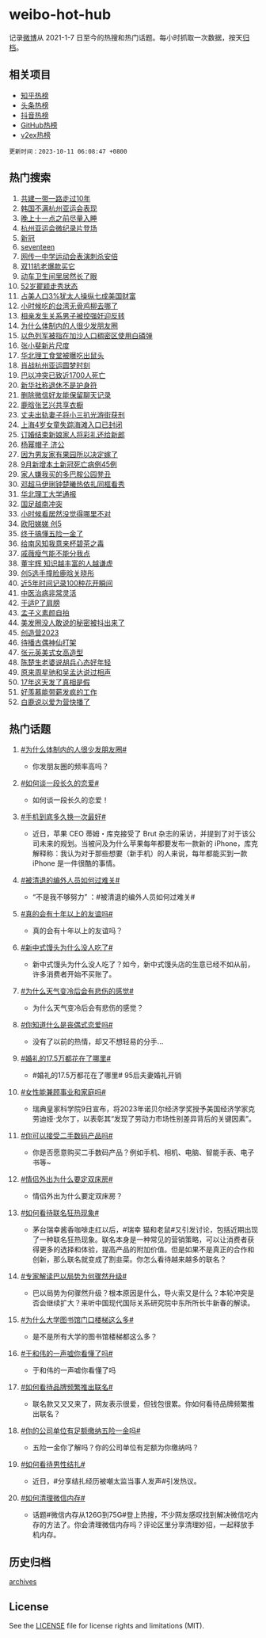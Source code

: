 # weibo-hot-hub

记录[微博](https://www.weibo.com)从 2021-1-7 日至今的热搜和热门话题。每小时抓取一次数据，按天[归档](archives)。

## 相关项目

- [知乎热榜](https://github.com/lonnyzhang423/zhihu-hot-hub)
- [头条热榜](https://github.com/lonnyzhang423/toutiao-hot-hub)
- [抖音热榜](https://github.com/lonnyzhang423/douyin-hot-hub)
- [GitHub热榜](https://github.com/lonnyzhang423/github-hot-hub)
- [v2ex热榜](https://github.com/lonnyzhang423/v2ex-hot-hub)


`更新时间：2023-10-11 06:08:47 +0800`

## 热门搜索

1. [共建一带一路走过10年](https://m.weibo.cn/search?containerid=100103type%3D1%26t%3D10%26q%3D%23%E5%85%B1%E5%BB%BA%E4%B8%80%E5%B8%A6%E4%B8%80%E8%B7%AF%E8%B5%B0%E8%BF%8710%E5%B9%B4%23&stream_entry_id=51&isnewpage=1&extparam=seat%3D1%26c_type%3D51%26pos%3D0%26stream_entry_id%3D51%26filter_type%3Drealtimehot%26q%3D%2523%25E5%2585%25B1%25E5%25BB%25BA%25E4%25B8%2580%25E5%25B8%25A6%25E4%25B8%2580%25E8%25B7%25AF%25E8%25B5%25B0%25E8%25BF%258710%25E5%25B9%25B4%2523%26dgr%3D0%26cate%3D10103%26display_time%3D1696975726%26pre_seqid%3D169697572665502714909)
1. [韩国不满杭州亚运会表现](https://m.weibo.cn/search?containerid=100103type%3D1%26t%3D10%26q%3D%23%E9%9F%A9%E5%9B%BD%E4%B8%8D%E6%BB%A1%E6%9D%AD%E5%B7%9E%E4%BA%9A%E8%BF%90%E4%BC%9A%E8%A1%A8%E7%8E%B0%23&stream_entry_id=31&isnewpage=1&extparam=seat%3D1%26flag%3D2%26pos%3D0%26cate%3D5001%26q%3D%2523%25E9%259F%25A9%25E5%259B%25BD%25E4%25B8%258D%25E6%25BB%25A1%25E6%259D%25AD%25E5%25B7%259E%25E4%25BA%259A%25E8%25BF%2590%25E4%25BC%259A%25E8%25A1%25A8%25E7%258E%25B0%2523%26band_rank%3D1%26c_type%3D31%26stream_entry_id%3D31%26filter_type%3Drealtimehot%26realpos%3D1%26dgr%3D0%26lcate%3D5001%26display_time%3D1696975726%26pre_seqid%3D169697572665502714909)
1. [晚上十一点之前尽量入睡](https://m.weibo.cn/search?containerid=100103type%3D1%26t%3D10%26q%3D%23%E6%99%9A%E4%B8%8A%E5%8D%81%E4%B8%80%E7%82%B9%E4%B9%8B%E5%89%8D%E5%B0%BD%E9%87%8F%E5%85%A5%E7%9D%A1%23&stream_entry_id=31&isnewpage=1&extparam=seat%3D1%26flag%3D16%26pos%3D1%26cate%3D5001%26q%3D%2523%25E6%2599%259A%25E4%25B8%258A%25E5%258D%2581%25E4%25B8%2580%25E7%2582%25B9%25E4%25B9%258B%25E5%2589%258D%25E5%25B0%25BD%25E9%2587%258F%25E5%2585%25A5%25E7%259D%25A1%2523%26band_rank%3D2%26c_type%3D31%26stream_entry_id%3D31%26filter_type%3Drealtimehot%26realpos%3D2%26dgr%3D0%26lcate%3D5001%26display_time%3D1696975726%26pre_seqid%3D169697572665502714909)
1. [杭州亚运会微纪录片登场](https://m.weibo.cn/search?containerid=100103type%3D1%26t%3D10%26q%3D%23%E6%9D%AD%E5%B7%9E%E4%BA%9A%E8%BF%90%E4%BC%9A%E5%BE%AE%E7%BA%AA%E5%BD%95%E7%89%87%E7%99%BB%E5%9C%BA%23&stream_entry_id=31&isnewpage=1&extparam=seat%3D1%26flag%3D0%26pos%3D2%26cate%3D5001%26q%3D%2523%25E6%259D%25AD%25E5%25B7%259E%25E4%25BA%259A%25E8%25BF%2590%25E4%25BC%259A%25E5%25BE%25AE%25E7%25BA%25AA%25E5%25BD%2595%25E7%2589%2587%25E7%2599%25BB%25E5%259C%25BA%2523%26band_rank%3D3%26c_type%3D31%26stream_entry_id%3D31%26filter_type%3Drealtimehot%26realpos%3D3%26dgr%3D0%26lcate%3D5001%26display_time%3D1696975726%26pre_seqid%3D169697572665502714909)
1. [新冠](https://m.weibo.cn/search?containerid=100103type%3D1%26t%3D10%26q%3D%E6%96%B0%E5%86%A0&stream_entry_id=31&isnewpage=1&extparam=seat%3D1%26flag%3D16%26pos%3D3%26cate%3D5001%26q%3D%25E6%2596%25B0%25E5%2586%25A0%26band_rank%3D4%26c_type%3D31%26stream_entry_id%3D31%26filter_type%3Drealtimehot%26realpos%3D4%26dgr%3D0%26lcate%3D5001%26display_time%3D1696975726%26pre_seqid%3D169697572665502714909)
1. [seventeen](https://m.weibo.cn/search?containerid=100103type%3D1%26t%3D10%26q%3Dseventeen&stream_entry_id=31&isnewpage=1&extparam=seat%3D1%26flag%3D16%26pos%3D4%26cate%3D5001%26q%3Dseventeen%26band_rank%3D5%26c_type%3D31%26stream_entry_id%3D31%26filter_type%3Drealtimehot%26realpos%3D5%26dgr%3D0%26lcate%3D5001%26display_time%3D1696975726%26pre_seqid%3D169697572665502714909)
1. [网传一中学运动会表演刺杀安倍](https://m.weibo.cn/search?containerid=100103type%3D1%26t%3D10%26q%3D%23%E7%BD%91%E4%BC%A0%E4%B8%80%E4%B8%AD%E5%AD%A6%E8%BF%90%E5%8A%A8%E4%BC%9A%E8%A1%A8%E6%BC%94%E5%88%BA%E6%9D%80%E5%AE%89%E5%80%8D%23&stream_entry_id=31&isnewpage=1&extparam=seat%3D1%26flag%3D0%26pos%3D5%26cate%3D5001%26q%3D%2523%25E7%25BD%2591%25E4%25BC%25A0%25E4%25B8%2580%25E4%25B8%25AD%25E5%25AD%25A6%25E8%25BF%2590%25E5%258A%25A8%25E4%25BC%259A%25E8%25A1%25A8%25E6%25BC%2594%25E5%2588%25BA%25E6%259D%2580%25E5%25AE%2589%25E5%2580%258D%2523%26band_rank%3D6%26c_type%3D31%26stream_entry_id%3D31%26filter_type%3Drealtimehot%26realpos%3D6%26dgr%3D0%26lcate%3D5001%26display_time%3D1696975726%26pre_seqid%3D169697572665502714909)
1. [双11抗老爆款买它](https://m.weibo.cn/search?containerid=100103type%3D1%26t%3D10%26q%3D%23%E5%8F%8C11%E6%8A%97%E8%80%81%E7%88%86%E6%AC%BE%E4%B9%B0%E5%AE%83%23&stream_entry_id=31&isnewpage=1&extparam=seat%3D1%26pos%3D6%26is_ad_pos%3D1%26cate%3D5001%26q%3D%2523%25E5%258F%258C11%25E6%258A%2597%25E8%2580%2581%25E7%2588%2586%25E6%25AC%25BE%25E4%25B9%25B0%25E5%25AE%2583%2523%26band_rank%3D7%26adid%3D207516%26c_type%3D31%26stream_entry_id%3D31%26lcate%3D5001%26topic_ad%3D1%26dgr%3D0%26filter_type%3Drealtimehot%26display_time%3D1696975726%26pre_seqid%3D169697572665502714909)
1. [动车卫生间里居然长了眼](https://m.weibo.cn/search?containerid=100103type%3D1%26t%3D10%26q%3D%23%E5%8A%A8%E8%BD%A6%E5%8D%AB%E7%94%9F%E9%97%B4%E9%87%8C%E5%B1%85%E7%84%B6%E9%95%BF%E4%BA%86%E7%9C%BC%23&stream_entry_id=31&isnewpage=1&extparam=seat%3D1%26flag%3D0%26pos%3D7%26cate%3D5001%26q%3D%2523%25E5%258A%25A8%25E8%25BD%25A6%25E5%258D%25AB%25E7%2594%259F%25E9%2597%25B4%25E9%2587%258C%25E5%25B1%2585%25E7%2584%25B6%25E9%2595%25BF%25E4%25BA%2586%25E7%259C%25BC%2523%26band_rank%3D7%26c_type%3D31%26stream_entry_id%3D31%26filter_type%3Drealtimehot%26realpos%3D7%26dgr%3D0%26lcate%3D5001%26display_time%3D1696975726%26pre_seqid%3D169697572665502714909)
1. [52岁瞿颖走秀状态](https://m.weibo.cn/search?containerid=100103type%3D1%26t%3D10%26q%3D%2352%E5%B2%81%E7%9E%BF%E9%A2%96%E8%B5%B0%E7%A7%80%E7%8A%B6%E6%80%81%23&stream_entry_id=31&isnewpage=1&extparam=seat%3D1%26flag%3D0%26pos%3D8%26cate%3D5001%26q%3D%252352%25E5%25B2%2581%25E7%259E%25BF%25E9%25A2%2596%25E8%25B5%25B0%25E7%25A7%2580%25E7%258A%25B6%25E6%2580%2581%2523%26band_rank%3D8%26c_type%3D31%26stream_entry_id%3D31%26filter_type%3Drealtimehot%26realpos%3D8%26dgr%3D0%26lcate%3D5001%26display_time%3D1696975726%26pre_seqid%3D169697572665502714909)
1. [占美人口3%犹太人操纵七成美国财富](https://m.weibo.cn/search?containerid=100103type%3D1%26t%3D10%26q%3D%23%E5%8D%A0%E7%BE%8E%E4%BA%BA%E5%8F%A33%25%E7%8A%B9%E5%A4%AA%E4%BA%BA%E6%93%8D%E7%BA%B5%E4%B8%83%E6%88%90%E7%BE%8E%E5%9B%BD%E8%B4%A2%E5%AF%8C%23&stream_entry_id=31&isnewpage=1&extparam=seat%3D1%26flag%3D0%26pos%3D9%26cate%3D5001%26q%3D%2523%25E5%258D%25A0%25E7%25BE%258E%25E4%25BA%25BA%25E5%258F%25A33%2525%25E7%258A%25B9%25E5%25A4%25AA%25E4%25BA%25BA%25E6%2593%258D%25E7%25BA%25B5%25E4%25B8%2583%25E6%2588%2590%25E7%25BE%258E%25E5%259B%25BD%25E8%25B4%25A2%25E5%25AF%258C%2523%26band_rank%3D9%26c_type%3D31%26stream_entry_id%3D31%26filter_type%3Drealtimehot%26realpos%3D9%26dgr%3D0%26lcate%3D5001%26display_time%3D1696975726%26pre_seqid%3D169697572665502714909)
1. [小时候吃的台湾无骨鸡柳去哪了](https://m.weibo.cn/search?containerid=100103type%3D1%26t%3D10%26q%3D%23%E5%B0%8F%E6%97%B6%E5%80%99%E5%90%83%E7%9A%84%E5%8F%B0%E6%B9%BE%E6%97%A0%E9%AA%A8%E9%B8%A1%E6%9F%B3%E5%8E%BB%E5%93%AA%E4%BA%86%23&stream_entry_id=31&isnewpage=1&extparam=seat%3D1%26flag%3D0%26pos%3D10%26cate%3D5001%26q%3D%2523%25E5%25B0%258F%25E6%2597%25B6%25E5%2580%2599%25E5%2590%2583%25E7%259A%2584%25E5%258F%25B0%25E6%25B9%25BE%25E6%2597%25A0%25E9%25AA%25A8%25E9%25B8%25A1%25E6%259F%25B3%25E5%258E%25BB%25E5%2593%25AA%25E4%25BA%2586%2523%26band_rank%3D10%26c_type%3D31%26stream_entry_id%3D31%26filter_type%3Drealtimehot%26realpos%3D10%26dgr%3D0%26lcate%3D5001%26display_time%3D1696975726%26pre_seqid%3D169697572665502714909)
1. [相亲发生关系男子被控强奸迎反转](https://m.weibo.cn/search?containerid=100103type%3D1%26t%3D10%26q%3D%23%E7%9B%B8%E4%BA%B2%E5%8F%91%E7%94%9F%E5%85%B3%E7%B3%BB%E7%94%B7%E5%AD%90%E8%A2%AB%E6%8E%A7%E5%BC%BA%E5%A5%B8%E8%BF%8E%E5%8F%8D%E8%BD%AC%23&stream_entry_id=31&isnewpage=1&extparam=seat%3D1%26flag%3D2%26pos%3D11%26cate%3D5001%26q%3D%2523%25E7%259B%25B8%25E4%25BA%25B2%25E5%258F%2591%25E7%2594%259F%25E5%2585%25B3%25E7%25B3%25BB%25E7%2594%25B7%25E5%25AD%2590%25E8%25A2%25AB%25E6%258E%25A7%25E5%25BC%25BA%25E5%25A5%25B8%25E8%25BF%258E%25E5%258F%258D%25E8%25BD%25AC%2523%26band_rank%3D11%26c_type%3D31%26stream_entry_id%3D31%26filter_type%3Drealtimehot%26realpos%3D11%26dgr%3D0%26lcate%3D5001%26display_time%3D1696975726%26pre_seqid%3D169697572665502714909)
1. [为什么体制内的人很少发朋友圈](https://m.weibo.cn/search?containerid=100103type%3D1%26t%3D10%26q%3D%23%E4%B8%BA%E4%BB%80%E4%B9%88%E4%BD%93%E5%88%B6%E5%86%85%E7%9A%84%E4%BA%BA%E5%BE%88%E5%B0%91%E5%8F%91%E6%9C%8B%E5%8F%8B%E5%9C%88%23&stream_entry_id=31&isnewpage=1&extparam=seat%3D1%26flag%3D0%26pos%3D12%26cate%3D5001%26q%3D%2523%25E4%25B8%25BA%25E4%25BB%2580%25E4%25B9%2588%25E4%25BD%2593%25E5%2588%25B6%25E5%2586%2585%25E7%259A%2584%25E4%25BA%25BA%25E5%25BE%2588%25E5%25B0%2591%25E5%258F%2591%25E6%259C%258B%25E5%258F%258B%25E5%259C%2588%2523%26band_rank%3D12%26c_type%3D31%26stream_entry_id%3D31%26filter_type%3Drealtimehot%26realpos%3D12%26dgr%3D0%26lcate%3D5001%26display_time%3D1696975726%26pre_seqid%3D169697572665502714909)
1. [以色列军被指在加沙人口稠密区使用白磷弹](https://m.weibo.cn/search?containerid=100103type%3D1%26t%3D10%26q%3D%23%E4%BB%A5%E8%89%B2%E5%88%97%E5%86%9B%E8%A2%AB%E6%8C%87%E5%9C%A8%E5%8A%A0%E6%B2%99%E4%BA%BA%E5%8F%A3%E7%A8%A0%E5%AF%86%E5%8C%BA%E4%BD%BF%E7%94%A8%E7%99%BD%E7%A3%B7%E5%BC%B9%23&stream_entry_id=31&isnewpage=1&extparam=seat%3D1%26flag%3D0%26pos%3D13%26cate%3D5001%26q%3D%2523%25E4%25BB%25A5%25E8%2589%25B2%25E5%2588%2597%25E5%2586%259B%25E8%25A2%25AB%25E6%258C%2587%25E5%259C%25A8%25E5%258A%25A0%25E6%25B2%2599%25E4%25BA%25BA%25E5%258F%25A3%25E7%25A8%25A0%25E5%25AF%2586%25E5%258C%25BA%25E4%25BD%25BF%25E7%2594%25A8%25E7%2599%25BD%25E7%25A3%25B7%25E5%25BC%25B9%2523%26band_rank%3D13%26c_type%3D31%26stream_entry_id%3D31%26filter_type%3Drealtimehot%26realpos%3D13%26dgr%3D0%26lcate%3D5001%26display_time%3D1696975726%26pre_seqid%3D169697572665502714909)
1. [张小斐新片尺度](https://m.weibo.cn/search?containerid=100103type%3D1%26t%3D10%26q%3D%23%E5%BC%A0%E5%B0%8F%E6%96%90%E6%96%B0%E7%89%87%E5%B0%BA%E5%BA%A6%23&stream_entry_id=31&isnewpage=1&extparam=seat%3D1%26flag%3D0%26pos%3D14%26cate%3D5001%26q%3D%2523%25E5%25BC%25A0%25E5%25B0%258F%25E6%2596%2590%25E6%2596%25B0%25E7%2589%2587%25E5%25B0%25BA%25E5%25BA%25A6%2523%26band_rank%3D14%26c_type%3D31%26stream_entry_id%3D31%26filter_type%3Drealtimehot%26realpos%3D14%26dgr%3D0%26lcate%3D5001%26display_time%3D1696975726%26pre_seqid%3D169697572665502714909)
1. [华北理工食堂被曝吃出鼠头](https://m.weibo.cn/search?containerid=100103type%3D1%26t%3D10%26q%3D%23%E5%8D%8E%E5%8C%97%E7%90%86%E5%B7%A5%E9%A3%9F%E5%A0%82%E8%A2%AB%E6%9B%9D%E5%90%83%E5%87%BA%E9%BC%A0%E5%A4%B4%23&stream_entry_id=31&isnewpage=1&extparam=seat%3D1%26flag%3D0%26pos%3D15%26cate%3D5001%26q%3D%2523%25E5%258D%258E%25E5%258C%2597%25E7%2590%2586%25E5%25B7%25A5%25E9%25A3%259F%25E5%25A0%2582%25E8%25A2%25AB%25E6%259B%259D%25E5%2590%2583%25E5%2587%25BA%25E9%25BC%25A0%25E5%25A4%25B4%2523%26band_rank%3D15%26c_type%3D31%26stream_entry_id%3D31%26filter_type%3Drealtimehot%26realpos%3D15%26dgr%3D0%26lcate%3D5001%26display_time%3D1696975726%26pre_seqid%3D169697572665502714909)
1. [肖战杭州亚运圆梦时刻](https://m.weibo.cn/search?containerid=100103type%3D1%26t%3D10%26q%3D%23%E8%82%96%E6%88%98%E6%9D%AD%E5%B7%9E%E4%BA%9A%E8%BF%90%E5%9C%86%E6%A2%A6%E6%97%B6%E5%88%BB%23&stream_entry_id=31&isnewpage=1&extparam=seat%3D1%26flag%3D0%26pos%3D16%26cate%3D5001%26q%3D%2523%25E8%2582%2596%25E6%2588%2598%25E6%259D%25AD%25E5%25B7%259E%25E4%25BA%259A%25E8%25BF%2590%25E5%259C%2586%25E6%25A2%25A6%25E6%2597%25B6%25E5%2588%25BB%2523%26band_rank%3D16%26c_type%3D31%26stream_entry_id%3D31%26filter_type%3Drealtimehot%26realpos%3D16%26dgr%3D0%26lcate%3D5001%26display_time%3D1696975726%26pre_seqid%3D169697572665502714909)
1. [巴以冲突已致近1700人死亡](https://m.weibo.cn/search?containerid=100103type%3D1%26t%3D10%26q%3D%23%E5%B7%B4%E4%BB%A5%E5%86%B2%E7%AA%81%E5%B7%B2%E8%87%B4%E8%BF%911700%E4%BA%BA%E6%AD%BB%E4%BA%A1%23&stream_entry_id=31&isnewpage=1&extparam=seat%3D1%26flag%3D0%26pos%3D17%26cate%3D5001%26q%3D%2523%25E5%25B7%25B4%25E4%25BB%25A5%25E5%2586%25B2%25E7%25AA%2581%25E5%25B7%25B2%25E8%2587%25B4%25E8%25BF%25911700%25E4%25BA%25BA%25E6%25AD%25BB%25E4%25BA%25A1%2523%26band_rank%3D17%26c_type%3D31%26stream_entry_id%3D31%26filter_type%3Drealtimehot%26realpos%3D17%26dgr%3D0%26lcate%3D5001%26display_time%3D1696975726%26pre_seqid%3D169697572665502714909)
1. [新华社称退休不是护身符](https://m.weibo.cn/search?containerid=100103type%3D1%26t%3D10%26q%3D%23%E6%96%B0%E5%8D%8E%E7%A4%BE%E7%A7%B0%E9%80%80%E4%BC%91%E4%B8%8D%E6%98%AF%E6%8A%A4%E8%BA%AB%E7%AC%A6%23&stream_entry_id=31&isnewpage=1&extparam=seat%3D1%26flag%3D0%26pos%3D18%26cate%3D5001%26q%3D%2523%25E6%2596%25B0%25E5%258D%258E%25E7%25A4%25BE%25E7%25A7%25B0%25E9%2580%2580%25E4%25BC%2591%25E4%25B8%258D%25E6%2598%25AF%25E6%258A%25A4%25E8%25BA%25AB%25E7%25AC%25A6%2523%26band_rank%3D18%26c_type%3D31%26stream_entry_id%3D31%26filter_type%3Drealtimehot%26realpos%3D18%26dgr%3D0%26lcate%3D5001%26display_time%3D1696975726%26pre_seqid%3D169697572665502714909)
1. [删除微信好友能保留聊天记录](https://m.weibo.cn/search?containerid=100103type%3D1%26t%3D10%26q%3D%23%E5%88%A0%E9%99%A4%E5%BE%AE%E4%BF%A1%E5%A5%BD%E5%8F%8B%E8%83%BD%E4%BF%9D%E7%95%99%E8%81%8A%E5%A4%A9%E8%AE%B0%E5%BD%95%23&stream_entry_id=31&isnewpage=1&extparam=seat%3D1%26flag%3D0%26pos%3D19%26cate%3D5001%26q%3D%2523%25E5%2588%25A0%25E9%2599%25A4%25E5%25BE%25AE%25E4%25BF%25A1%25E5%25A5%25BD%25E5%258F%258B%25E8%2583%25BD%25E4%25BF%259D%25E7%2595%2599%25E8%2581%258A%25E5%25A4%25A9%25E8%25AE%25B0%25E5%25BD%2595%2523%26band_rank%3D19%26c_type%3D31%26stream_entry_id%3D31%26filter_type%3Drealtimehot%26realpos%3D19%26dgr%3D0%26lcate%3D5001%26display_time%3D1696975726%26pre_seqid%3D169697572665502714909)
1. [鹿晗张艺兴共享衣橱](https://m.weibo.cn/search?containerid=100103type%3D1%26t%3D10%26q%3D%23%E9%B9%BF%E6%99%97%E5%BC%A0%E8%89%BA%E5%85%B4%E5%85%B1%E4%BA%AB%E8%A1%A3%E6%A9%B1%23&stream_entry_id=31&isnewpage=1&extparam=seat%3D1%26flag%3D0%26pos%3D20%26cate%3D5001%26q%3D%2523%25E9%25B9%25BF%25E6%2599%2597%25E5%25BC%25A0%25E8%2589%25BA%25E5%2585%25B4%25E5%2585%25B1%25E4%25BA%25AB%25E8%25A1%25A3%25E6%25A9%25B1%2523%26band_rank%3D20%26c_type%3D31%26stream_entry_id%3D31%26filter_type%3Drealtimehot%26realpos%3D20%26dgr%3D0%26lcate%3D5001%26display_time%3D1696975726%26pre_seqid%3D169697572665502714909)
1. [丈夫出轨妻子将小三扒光游街获刑](https://m.weibo.cn/search?containerid=100103type%3D1%26t%3D10%26q%3D%23%E4%B8%88%E5%A4%AB%E5%87%BA%E8%BD%A8%E5%A6%BB%E5%AD%90%E5%B0%86%E5%B0%8F%E4%B8%89%E6%89%92%E5%85%89%E6%B8%B8%E8%A1%97%E8%8E%B7%E5%88%91%23&stream_entry_id=31&isnewpage=1&extparam=seat%3D1%26flag%3D2%26pos%3D21%26cate%3D5001%26q%3D%2523%25E4%25B8%2588%25E5%25A4%25AB%25E5%2587%25BA%25E8%25BD%25A8%25E5%25A6%25BB%25E5%25AD%2590%25E5%25B0%2586%25E5%25B0%258F%25E4%25B8%2589%25E6%2589%2592%25E5%2585%2589%25E6%25B8%25B8%25E8%25A1%2597%25E8%258E%25B7%25E5%2588%2591%2523%26band_rank%3D21%26c_type%3D31%26stream_entry_id%3D31%26filter_type%3Drealtimehot%26realpos%3D21%26dgr%3D0%26lcate%3D5001%26display_time%3D1696975726%26pre_seqid%3D169697572665502714909)
1. [上海4岁女童失踪海滩入口已封闭](https://m.weibo.cn/search?containerid=100103type%3D1%26t%3D10%26q%3D%23%E4%B8%8A%E6%B5%B74%E5%B2%81%E5%A5%B3%E7%AB%A5%E5%A4%B1%E8%B8%AA%E6%B5%B7%E6%BB%A9%E5%85%A5%E5%8F%A3%E5%B7%B2%E5%B0%81%E9%97%AD%23&stream_entry_id=31&isnewpage=1&extparam=seat%3D1%26flag%3D2%26pos%3D22%26cate%3D5001%26q%3D%2523%25E4%25B8%258A%25E6%25B5%25B74%25E5%25B2%2581%25E5%25A5%25B3%25E7%25AB%25A5%25E5%25A4%25B1%25E8%25B8%25AA%25E6%25B5%25B7%25E6%25BB%25A9%25E5%2585%25A5%25E5%258F%25A3%25E5%25B7%25B2%25E5%25B0%2581%25E9%2597%25AD%2523%26band_rank%3D22%26c_type%3D31%26stream_entry_id%3D31%26filter_type%3Drealtimehot%26realpos%3D22%26dgr%3D0%26lcate%3D5001%26display_time%3D1696975726%26pre_seqid%3D169697572665502714909)
1. [订婚结束新娘家人将彩礼还给新郎](https://m.weibo.cn/search?containerid=100103type%3D1%26t%3D10%26q%3D%23%E8%AE%A2%E5%A9%9A%E7%BB%93%E6%9D%9F%E6%96%B0%E5%A8%98%E5%AE%B6%E4%BA%BA%E5%B0%86%E5%BD%A9%E7%A4%BC%E8%BF%98%E7%BB%99%E6%96%B0%E9%83%8E%23&stream_entry_id=31&isnewpage=1&extparam=seat%3D1%26flag%3D0%26pos%3D23%26cate%3D5001%26q%3D%2523%25E8%25AE%25A2%25E5%25A9%259A%25E7%25BB%2593%25E6%259D%259F%25E6%2596%25B0%25E5%25A8%2598%25E5%25AE%25B6%25E4%25BA%25BA%25E5%25B0%2586%25E5%25BD%25A9%25E7%25A4%25BC%25E8%25BF%2598%25E7%25BB%2599%25E6%2596%25B0%25E9%2583%258E%2523%26band_rank%3D23%26c_type%3D31%26stream_entry_id%3D31%26filter_type%3Drealtimehot%26realpos%3D23%26dgr%3D0%26lcate%3D5001%26display_time%3D1696975726%26pre_seqid%3D169697572665502714909)
1. [杨幂帽子 济公](https://m.weibo.cn/search?containerid=100103type%3D1%26t%3D10%26q%3D%E6%9D%A8%E5%B9%82%E5%B8%BD%E5%AD%90+%E6%B5%8E%E5%85%AC&stream_entry_id=31&isnewpage=1&extparam=seat%3D1%26flag%3D0%26pos%3D24%26cate%3D5001%26q%3D%25E6%259D%25A8%25E5%25B9%2582%25E5%25B8%25BD%25E5%25AD%2590%2520%25E6%25B5%258E%25E5%2585%25AC%26band_rank%3D24%26c_type%3D31%26stream_entry_id%3D31%26filter_type%3Drealtimehot%26realpos%3D24%26dgr%3D0%26lcate%3D5001%26display_time%3D1696975726%26pre_seqid%3D169697572665502714909)
1. [因为男友家有果园所以决定嫁了](https://m.weibo.cn/search?containerid=100103type%3D1%26t%3D10%26q%3D%23%E5%9B%A0%E4%B8%BA%E7%94%B7%E5%8F%8B%E5%AE%B6%E6%9C%89%E6%9E%9C%E5%9B%AD%E6%89%80%E4%BB%A5%E5%86%B3%E5%AE%9A%E5%AB%81%E4%BA%86%23&stream_entry_id=31&isnewpage=1&extparam=seat%3D1%26flag%3D1%26pos%3D25%26cate%3D5001%26q%3D%2523%25E5%259B%25A0%25E4%25B8%25BA%25E7%2594%25B7%25E5%258F%258B%25E5%25AE%25B6%25E6%259C%2589%25E6%259E%259C%25E5%259B%25AD%25E6%2589%2580%25E4%25BB%25A5%25E5%2586%25B3%25E5%25AE%259A%25E5%25AB%2581%25E4%25BA%2586%2523%26band_rank%3D25%26c_type%3D31%26stream_entry_id%3D31%26filter_type%3Drealtimehot%26realpos%3D25%26dgr%3D0%26lcate%3D5001%26display_time%3D1696975726%26pre_seqid%3D169697572665502714909)
1. [9月新增本土新冠死亡病例45例](https://m.weibo.cn/search?containerid=100103type%3D1%26t%3D10%26q%3D%239%E6%9C%88%E6%96%B0%E5%A2%9E%E6%9C%AC%E5%9C%9F%E6%96%B0%E5%86%A0%E6%AD%BB%E4%BA%A1%E7%97%85%E4%BE%8B45%E4%BE%8B%23&stream_entry_id=31&isnewpage=1&extparam=seat%3D1%26flag%3D0%26pos%3D26%26cate%3D5001%26q%3D%25239%25E6%259C%2588%25E6%2596%25B0%25E5%25A2%259E%25E6%259C%25AC%25E5%259C%259F%25E6%2596%25B0%25E5%2586%25A0%25E6%25AD%25BB%25E4%25BA%25A1%25E7%2597%2585%25E4%25BE%258B45%25E4%25BE%258B%2523%26band_rank%3D26%26c_type%3D31%26stream_entry_id%3D31%26filter_type%3Drealtimehot%26realpos%3D26%26dgr%3D0%26lcate%3D5001%26display_time%3D1696975726%26pre_seqid%3D169697572665502714909)
1. [家人嫌我买的多巴胺公园凳丑](https://m.weibo.cn/search?containerid=100103type%3D1%26t%3D10%26q%3D%23%E5%AE%B6%E4%BA%BA%E5%AB%8C%E6%88%91%E4%B9%B0%E7%9A%84%E5%A4%9A%E5%B7%B4%E8%83%BA%E5%85%AC%E5%9B%AD%E5%87%B3%E4%B8%91%23&stream_entry_id=31&isnewpage=1&extparam=seat%3D1%26flag%3D0%26pos%3D27%26cate%3D5001%26q%3D%2523%25E5%25AE%25B6%25E4%25BA%25BA%25E5%25AB%258C%25E6%2588%2591%25E4%25B9%25B0%25E7%259A%2584%25E5%25A4%259A%25E5%25B7%25B4%25E8%2583%25BA%25E5%2585%25AC%25E5%259B%25AD%25E5%2587%25B3%25E4%25B8%2591%2523%26band_rank%3D27%26c_type%3D31%26stream_entry_id%3D31%26filter_type%3Drealtimehot%26realpos%3D27%26dgr%3D0%26lcate%3D5001%26display_time%3D1696975726%26pre_seqid%3D169697572665502714909)
1. [邓超马伊琍钟楚曦热依扎同框看秀](https://m.weibo.cn/search?containerid=100103type%3D1%26t%3D10%26q%3D%23%E9%82%93%E8%B6%85%E9%A9%AC%E4%BC%8A%E7%90%8D%E9%92%9F%E6%A5%9A%E6%9B%A6%E7%83%AD%E4%BE%9D%E6%89%8E%E5%90%8C%E6%A1%86%E7%9C%8B%E7%A7%80%23&stream_entry_id=31&isnewpage=1&extparam=seat%3D1%26flag%3D0%26pos%3D28%26cate%3D5001%26q%3D%2523%25E9%2582%2593%25E8%25B6%2585%25E9%25A9%25AC%25E4%25BC%258A%25E7%2590%258D%25E9%2592%259F%25E6%25A5%259A%25E6%259B%25A6%25E7%2583%25AD%25E4%25BE%259D%25E6%2589%258E%25E5%2590%258C%25E6%25A1%2586%25E7%259C%258B%25E7%25A7%2580%2523%26band_rank%3D28%26c_type%3D31%26stream_entry_id%3D31%26filter_type%3Drealtimehot%26realpos%3D28%26dgr%3D0%26lcate%3D5001%26display_time%3D1696975726%26pre_seqid%3D169697572665502714909)
1. [华北理工大学通报](https://m.weibo.cn/search?containerid=100103type%3D1%26t%3D10%26q%3D%23%E5%8D%8E%E5%8C%97%E7%90%86%E5%B7%A5%E5%A4%A7%E5%AD%A6%E9%80%9A%E6%8A%A5%23&stream_entry_id=31&isnewpage=1&extparam=seat%3D1%26flag%3D0%26pos%3D29%26cate%3D5001%26q%3D%2523%25E5%258D%258E%25E5%258C%2597%25E7%2590%2586%25E5%25B7%25A5%25E5%25A4%25A7%25E5%25AD%25A6%25E9%2580%259A%25E6%258A%25A5%2523%26band_rank%3D29%26c_type%3D31%26stream_entry_id%3D31%26filter_type%3Drealtimehot%26realpos%3D29%26dgr%3D0%26lcate%3D5001%26display_time%3D1696975726%26pre_seqid%3D169697572665502714909)
1. [国足越南冲突](https://m.weibo.cn/search?containerid=100103type%3D1%26t%3D10%26q%3D%23%E5%9B%BD%E8%B6%B3%E8%B6%8A%E5%8D%97%E5%86%B2%E7%AA%81%23&stream_entry_id=31&isnewpage=1&extparam=seat%3D1%26flag%3D0%26pos%3D30%26cate%3D5001%26q%3D%2523%25E5%259B%25BD%25E8%25B6%25B3%25E8%25B6%258A%25E5%258D%2597%25E5%2586%25B2%25E7%25AA%2581%2523%26band_rank%3D30%26c_type%3D31%26stream_entry_id%3D31%26filter_type%3Drealtimehot%26realpos%3D30%26dgr%3D0%26lcate%3D5001%26display_time%3D1696975726%26pre_seqid%3D169697572665502714909)
1. [小时候看居然没觉得哪里不对](https://m.weibo.cn/search?containerid=100103type%3D1%26t%3D10%26q%3D%E5%B0%8F%E6%97%B6%E5%80%99%E7%9C%8B%E5%B1%85%E7%84%B6%E6%B2%A1%E8%A7%89%E5%BE%97%E5%93%AA%E9%87%8C%E4%B8%8D%E5%AF%B9&stream_entry_id=31&isnewpage=1&extparam=seat%3D1%26flag%3D0%26pos%3D31%26cate%3D5001%26q%3D%25E5%25B0%258F%25E6%2597%25B6%25E5%2580%2599%25E7%259C%258B%25E5%25B1%2585%25E7%2584%25B6%25E6%25B2%25A1%25E8%25A7%2589%25E5%25BE%2597%25E5%2593%25AA%25E9%2587%258C%25E4%25B8%258D%25E5%25AF%25B9%26band_rank%3D31%26c_type%3D31%26stream_entry_id%3D31%26filter_type%3Drealtimehot%26realpos%3D31%26dgr%3D0%26lcate%3D5001%26display_time%3D1696975726%26pre_seqid%3D169697572665502714909)
1. [欧阳娣娣 创5](https://m.weibo.cn/search?containerid=100103type%3D1%26t%3D10%26q%3D%E6%AC%A7%E9%98%B3%E5%A8%A3%E5%A8%A3+%E5%88%9B5&stream_entry_id=31&isnewpage=1&extparam=seat%3D1%26flag%3D0%26pos%3D32%26cate%3D5001%26q%3D%25E6%25AC%25A7%25E9%2598%25B3%25E5%25A8%25A3%25E5%25A8%25A3%2520%25E5%2588%259B5%26band_rank%3D32%26c_type%3D31%26stream_entry_id%3D31%26filter_type%3Drealtimehot%26realpos%3D32%26dgr%3D0%26lcate%3D5001%26display_time%3D1696975726%26pre_seqid%3D169697572665502714909)
1. [终于搞懂五险一金了](https://m.weibo.cn/search?containerid=100103type%3D1%26t%3D10%26q%3D%23%E7%BB%88%E4%BA%8E%E6%90%9E%E6%87%82%E4%BA%94%E9%99%A9%E4%B8%80%E9%87%91%E4%BA%86%23&stream_entry_id=31&isnewpage=1&extparam=seat%3D1%26flag%3D0%26pos%3D33%26cate%3D5001%26q%3D%2523%25E7%25BB%2588%25E4%25BA%258E%25E6%2590%259E%25E6%2587%2582%25E4%25BA%2594%25E9%2599%25A9%25E4%25B8%2580%25E9%2587%2591%25E4%25BA%2586%2523%26band_rank%3D33%26c_type%3D31%26stream_entry_id%3D31%26filter_type%3Drealtimehot%26realpos%3D33%26dgr%3D0%26lcate%3D5001%26display_time%3D1696975726%26pre_seqid%3D169697572665502714909)
1. [给南风知我意来杯碧茶之毒](https://m.weibo.cn/search?containerid=100103type%3D1%26t%3D10%26q%3D%23%E7%BB%99%E5%8D%97%E9%A3%8E%E7%9F%A5%E6%88%91%E6%84%8F%E6%9D%A5%E6%9D%AF%E7%A2%A7%E8%8C%B6%E4%B9%8B%E6%AF%92%23&stream_entry_id=31&isnewpage=1&extparam=seat%3D1%26flag%3D0%26pos%3D34%26cate%3D5001%26q%3D%2523%25E7%25BB%2599%25E5%258D%2597%25E9%25A3%258E%25E7%259F%25A5%25E6%2588%2591%25E6%2584%258F%25E6%259D%25A5%25E6%259D%25AF%25E7%25A2%25A7%25E8%258C%25B6%25E4%25B9%258B%25E6%25AF%2592%2523%26band_rank%3D34%26c_type%3D31%26stream_entry_id%3D31%26filter_type%3Drealtimehot%26realpos%3D34%26dgr%3D0%26lcate%3D5001%26display_time%3D1696975726%26pre_seqid%3D169697572665502714909)
1. [戚薇瘦气能不能分我点](https://m.weibo.cn/search?containerid=100103type%3D1%26t%3D10%26q%3D%23%E6%88%9A%E8%96%87%E7%98%A6%E6%B0%94%E8%83%BD%E4%B8%8D%E8%83%BD%E5%88%86%E6%88%91%E7%82%B9%23&stream_entry_id=31&isnewpage=1&extparam=seat%3D1%26flag%3D0%26pos%3D35%26cate%3D5001%26q%3D%2523%25E6%2588%259A%25E8%2596%2587%25E7%2598%25A6%25E6%25B0%2594%25E8%2583%25BD%25E4%25B8%258D%25E8%2583%25BD%25E5%2588%2586%25E6%2588%2591%25E7%2582%25B9%2523%26band_rank%3D35%26c_type%3D31%26stream_entry_id%3D31%26filter_type%3Drealtimehot%26realpos%3D35%26dgr%3D0%26lcate%3D5001%26display_time%3D1696975726%26pre_seqid%3D169697572665502714909)
1. [董宇辉 知识越丰富的人越谦虚](https://m.weibo.cn/search?containerid=100103type%3D1%26t%3D10%26q%3D%E8%91%A3%E5%AE%87%E8%BE%89+%E7%9F%A5%E8%AF%86%E8%B6%8A%E4%B8%B0%E5%AF%8C%E7%9A%84%E4%BA%BA%E8%B6%8A%E8%B0%A6%E8%99%9A&stream_entry_id=31&isnewpage=1&extparam=seat%3D1%26flag%3D0%26pos%3D36%26cate%3D5001%26q%3D%25E8%2591%25A3%25E5%25AE%2587%25E8%25BE%2589%2520%25E7%259F%25A5%25E8%25AF%2586%25E8%25B6%258A%25E4%25B8%25B0%25E5%25AF%258C%25E7%259A%2584%25E4%25BA%25BA%25E8%25B6%258A%25E8%25B0%25A6%25E8%2599%259A%26band_rank%3D36%26c_type%3D31%26stream_entry_id%3D31%26filter_type%3Drealtimehot%26realpos%3D36%26dgr%3D0%26lcate%3D5001%26display_time%3D1696975726%26pre_seqid%3D169697572665502714909)
1. [创5选手撞脸鹿晗关晓彤](https://m.weibo.cn/search?containerid=100103type%3D1%26t%3D10%26q%3D%23%E5%88%9B5%E9%80%89%E6%89%8B%E6%92%9E%E8%84%B8%E9%B9%BF%E6%99%97%E5%85%B3%E6%99%93%E5%BD%A4%23&stream_entry_id=31&isnewpage=1&extparam=seat%3D1%26flag%3D0%26pos%3D37%26cate%3D5001%26q%3D%2523%25E5%2588%259B5%25E9%2580%2589%25E6%2589%258B%25E6%2592%259E%25E8%2584%25B8%25E9%25B9%25BF%25E6%2599%2597%25E5%2585%25B3%25E6%2599%2593%25E5%25BD%25A4%2523%26band_rank%3D37%26c_type%3D31%26stream_entry_id%3D31%26filter_type%3Drealtimehot%26realpos%3D37%26dgr%3D0%26lcate%3D5001%26display_time%3D1696975726%26pre_seqid%3D169697572665502714909)
1. [近5年时间记录100种花开瞬间](https://m.weibo.cn/search?containerid=100103type%3D1%26t%3D10%26q%3D%E8%BF%915%E5%B9%B4%E6%97%B6%E9%97%B4%E8%AE%B0%E5%BD%95100%E7%A7%8D%E8%8A%B1%E5%BC%80%E7%9E%AC%E9%97%B4&stream_entry_id=31&isnewpage=1&extparam=seat%3D1%26flag%3D1%26pos%3D38%26cate%3D5001%26q%3D%25E8%25BF%25915%25E5%25B9%25B4%25E6%2597%25B6%25E9%2597%25B4%25E8%25AE%25B0%25E5%25BD%2595100%25E7%25A7%258D%25E8%258A%25B1%25E5%25BC%2580%25E7%259E%25AC%25E9%2597%25B4%26band_rank%3D38%26c_type%3D31%26stream_entry_id%3D31%26filter_type%3Drealtimehot%26realpos%3D38%26dgr%3D0%26lcate%3D5001%26display_time%3D1696975726%26pre_seqid%3D169697572665502714909)
1. [中医治病非常灵活](https://m.weibo.cn/search?containerid=100103type%3D1%26t%3D10%26q%3D%E4%B8%AD%E5%8C%BB%E6%B2%BB%E7%97%85%E9%9D%9E%E5%B8%B8%E7%81%B5%E6%B4%BB&stream_entry_id=31&isnewpage=1&extparam=seat%3D1%26flag%3D1%26pos%3D39%26cate%3D5001%26q%3D%25E4%25B8%25AD%25E5%258C%25BB%25E6%25B2%25BB%25E7%2597%2585%25E9%259D%259E%25E5%25B8%25B8%25E7%2581%25B5%25E6%25B4%25BB%26band_rank%3D39%26c_type%3D31%26stream_entry_id%3D31%26filter_type%3Drealtimehot%26realpos%3D39%26dgr%3D0%26lcate%3D5001%26display_time%3D1696975726%26pre_seqid%3D169697572665502714909)
1. [于适P了肩膀](https://m.weibo.cn/search?containerid=100103type%3D1%26t%3D10%26q%3D%23%E4%BA%8E%E9%80%82P%E4%BA%86%E8%82%A9%E8%86%80%23&stream_entry_id=31&isnewpage=1&extparam=seat%3D1%26flag%3D0%26pos%3D40%26cate%3D5001%26q%3D%2523%25E4%25BA%258E%25E9%2580%2582P%25E4%25BA%2586%25E8%2582%25A9%25E8%2586%2580%2523%26band_rank%3D40%26c_type%3D31%26stream_entry_id%3D31%26filter_type%3Drealtimehot%26realpos%3D40%26dgr%3D0%26lcate%3D5001%26display_time%3D1696975726%26pre_seqid%3D169697572665502714909)
1. [孟子义素颜自拍](https://m.weibo.cn/search?containerid=100103type%3D1%26t%3D10%26q%3D%23%E5%AD%9F%E5%AD%90%E4%B9%89%E7%B4%A0%E9%A2%9C%E8%87%AA%E6%8B%8D%23&stream_entry_id=31&isnewpage=1&extparam=seat%3D1%26flag%3D0%26pos%3D41%26cate%3D5001%26q%3D%2523%25E5%25AD%259F%25E5%25AD%2590%25E4%25B9%2589%25E7%25B4%25A0%25E9%25A2%259C%25E8%2587%25AA%25E6%258B%258D%2523%26band_rank%3D41%26c_type%3D31%26stream_entry_id%3D31%26filter_type%3Drealtimehot%26realpos%3D41%26dgr%3D0%26lcate%3D5001%26display_time%3D1696975726%26pre_seqid%3D169697572665502714909)
1. [美发圈没人敢说的秘密被抖出来了](https://m.weibo.cn/search?containerid=100103type%3D1%26t%3D10%26q%3D%E7%BE%8E%E5%8F%91%E5%9C%88%E6%B2%A1%E4%BA%BA%E6%95%A2%E8%AF%B4%E7%9A%84%E7%A7%98%E5%AF%86%E8%A2%AB%E6%8A%96%E5%87%BA%E6%9D%A5%E4%BA%86&stream_entry_id=31&isnewpage=1&extparam=seat%3D1%26flag%3D0%26pos%3D42%26cate%3D5001%26q%3D%25E7%25BE%258E%25E5%258F%2591%25E5%259C%2588%25E6%25B2%25A1%25E4%25BA%25BA%25E6%2595%25A2%25E8%25AF%25B4%25E7%259A%2584%25E7%25A7%2598%25E5%25AF%2586%25E8%25A2%25AB%25E6%258A%2596%25E5%2587%25BA%25E6%259D%25A5%25E4%25BA%2586%26band_rank%3D42%26c_type%3D31%26stream_entry_id%3D31%26filter_type%3Drealtimehot%26realpos%3D42%26dgr%3D0%26lcate%3D5001%26display_time%3D1696975726%26pre_seqid%3D169697572665502714909)
1. [创造营2023](https://m.weibo.cn/search?containerid=100103type%3D1%26t%3D10%26q%3D%23%E5%88%9B%E9%80%A0%E8%90%A52023%23&stream_entry_id=31&isnewpage=1&extparam=seat%3D1%26flag%3D0%26pos%3D43%26cate%3D5001%26q%3D%2523%25E5%2588%259B%25E9%2580%25A0%25E8%2590%25A52023%2523%26band_rank%3D43%26c_type%3D31%26stream_entry_id%3D31%26filter_type%3Drealtimehot%26realpos%3D43%26dgr%3D0%26lcate%3D5001%26display_time%3D1696975726%26pre_seqid%3D169697572665502714909)
1. [待播古偶神仙打架](https://m.weibo.cn/search?containerid=100103type%3D1%26t%3D10%26q%3D%23%E5%BE%85%E6%92%AD%E5%8F%A4%E5%81%B6%E7%A5%9E%E4%BB%99%E6%89%93%E6%9E%B6%23&stream_entry_id=31&isnewpage=1&extparam=seat%3D1%26flag%3D0%26pos%3D44%26cate%3D5001%26q%3D%2523%25E5%25BE%2585%25E6%2592%25AD%25E5%258F%25A4%25E5%2581%25B6%25E7%25A5%259E%25E4%25BB%2599%25E6%2589%2593%25E6%259E%25B6%2523%26band_rank%3D44%26c_type%3D31%26stream_entry_id%3D31%26filter_type%3Drealtimehot%26realpos%3D44%26dgr%3D0%26lcate%3D5001%26display_time%3D1696975726%26pre_seqid%3D169697572665502714909)
1. [张元英美式女高造型](https://m.weibo.cn/search?containerid=100103type%3D1%26t%3D10%26q%3D%23%E5%BC%A0%E5%85%83%E8%8B%B1%E7%BE%8E%E5%BC%8F%E5%A5%B3%E9%AB%98%E9%80%A0%E5%9E%8B%23&stream_entry_id=31&isnewpage=1&extparam=seat%3D1%26flag%3D0%26pos%3D45%26cate%3D5001%26q%3D%2523%25E5%25BC%25A0%25E5%2585%2583%25E8%258B%25B1%25E7%25BE%258E%25E5%25BC%258F%25E5%25A5%25B3%25E9%25AB%2598%25E9%2580%25A0%25E5%259E%258B%2523%26band_rank%3D45%26c_type%3D31%26stream_entry_id%3D31%26filter_type%3Drealtimehot%26realpos%3D45%26dgr%3D0%26lcate%3D5001%26display_time%3D1696975726%26pre_seqid%3D169697572665502714909)
1. [陈楚生老婆说胡兵心态好年轻](https://m.weibo.cn/search?containerid=100103type%3D1%26t%3D10%26q%3D%23%E9%99%88%E6%A5%9A%E7%94%9F%E8%80%81%E5%A9%86%E8%AF%B4%E8%83%A1%E5%85%B5%E5%BF%83%E6%80%81%E5%A5%BD%E5%B9%B4%E8%BD%BB%23&stream_entry_id=31&isnewpage=1&extparam=seat%3D1%26flag%3D0%26pos%3D46%26cate%3D5001%26q%3D%2523%25E9%2599%2588%25E6%25A5%259A%25E7%2594%259F%25E8%2580%2581%25E5%25A9%2586%25E8%25AF%25B4%25E8%2583%25A1%25E5%2585%25B5%25E5%25BF%2583%25E6%2580%2581%25E5%25A5%25BD%25E5%25B9%25B4%25E8%25BD%25BB%2523%26band_rank%3D46%26c_type%3D31%26stream_entry_id%3D31%26filter_type%3Drealtimehot%26realpos%3D46%26dgr%3D0%26lcate%3D5001%26display_time%3D1696975726%26pre_seqid%3D169697572665502714909)
1. [原来周星驰和吴孟达说过相声](https://m.weibo.cn/search?containerid=100103type%3D1%26t%3D10%26q%3D%23%E5%8E%9F%E6%9D%A5%E5%91%A8%E6%98%9F%E9%A9%B0%E5%92%8C%E5%90%B4%E5%AD%9F%E8%BE%BE%E8%AF%B4%E8%BF%87%E7%9B%B8%E5%A3%B0%23&stream_entry_id=31&isnewpage=1&extparam=seat%3D1%26flag%3D0%26pos%3D47%26cate%3D5001%26q%3D%2523%25E5%258E%259F%25E6%259D%25A5%25E5%2591%25A8%25E6%2598%259F%25E9%25A9%25B0%25E5%2592%258C%25E5%2590%25B4%25E5%25AD%259F%25E8%25BE%25BE%25E8%25AF%25B4%25E8%25BF%2587%25E7%259B%25B8%25E5%25A3%25B0%2523%26band_rank%3D47%26c_type%3D31%26stream_entry_id%3D31%26filter_type%3Drealtimehot%26realpos%3D47%26dgr%3D0%26lcate%3D5001%26display_time%3D1696975726%26pre_seqid%3D169697572665502714909)
1. [17年这天发了真相是假](https://m.weibo.cn/search?containerid=100103type%3D1%26t%3D10%26q%3D17%E5%B9%B4%E8%BF%99%E5%A4%A9%E5%8F%91%E4%BA%86%E7%9C%9F%E7%9B%B8%E6%98%AF%E5%81%87&stream_entry_id=31&isnewpage=1&extparam=seat%3D1%26flag%3D0%26pos%3D48%26cate%3D5001%26q%3D17%25E5%25B9%25B4%25E8%25BF%2599%25E5%25A4%25A9%25E5%258F%2591%25E4%25BA%2586%25E7%259C%259F%25E7%259B%25B8%25E6%2598%25AF%25E5%2581%2587%26band_rank%3D48%26c_type%3D31%26stream_entry_id%3D31%26filter_type%3Drealtimehot%26realpos%3D48%26dgr%3D0%26lcate%3D5001%26display_time%3D1696975726%26pre_seqid%3D169697572665502714909)
1. [好羡慕能带薪发疯的工作](https://m.weibo.cn/search?containerid=100103type%3D1%26t%3D10%26q%3D%23%E5%A5%BD%E7%BE%A1%E6%85%95%E8%83%BD%E5%B8%A6%E8%96%AA%E5%8F%91%E7%96%AF%E7%9A%84%E5%B7%A5%E4%BD%9C%23&stream_entry_id=31&isnewpage=1&extparam=seat%3D1%26flag%3D0%26pos%3D49%26cate%3D5001%26q%3D%2523%25E5%25A5%25BD%25E7%25BE%25A1%25E6%2585%2595%25E8%2583%25BD%25E5%25B8%25A6%25E8%2596%25AA%25E5%258F%2591%25E7%2596%25AF%25E7%259A%2584%25E5%25B7%25A5%25E4%25BD%259C%2523%26band_rank%3D49%26c_type%3D31%26stream_entry_id%3D31%26filter_type%3Drealtimehot%26realpos%3D49%26dgr%3D0%26lcate%3D5001%26display_time%3D1696975726%26pre_seqid%3D169697572665502714909)
1. [白鹿说以爱为营快播了](https://m.weibo.cn/search?containerid=100103type%3D1%26t%3D10%26q%3D%23%E7%99%BD%E9%B9%BF%E8%AF%B4%E4%BB%A5%E7%88%B1%E4%B8%BA%E8%90%A5%E5%BF%AB%E6%92%AD%E4%BA%86%23&stream_entry_id=31&isnewpage=1&extparam=seat%3D1%26flag%3D0%26pos%3D50%26cate%3D5001%26q%3D%2523%25E7%2599%25BD%25E9%25B9%25BF%25E8%25AF%25B4%25E4%25BB%25A5%25E7%2588%25B1%25E4%25B8%25BA%25E8%2590%25A5%25E5%25BF%25AB%25E6%2592%25AD%25E4%25BA%2586%2523%26band_rank%3D50%26c_type%3D31%26stream_entry_id%3D31%26filter_type%3Drealtimehot%26realpos%3D50%26dgr%3D0%26lcate%3D5001%26display_time%3D1696975726%26pre_seqid%3D169697572665502714909)

## 热门话题

1. [#为什么体制内的人很少发朋友圈#](https://m.weibo.cn/search?containerid=231522type%3D1%26t%3D10%26q%3D%23%E4%B8%BA%E4%BB%80%E4%B9%88%E4%BD%93%E5%88%B6%E5%86%85%E7%9A%84%E4%BA%BA%E5%BE%88%E5%B0%91%E5%8F%91%E6%9C%8B%E5%8F%8B%E5%9C%88%23&stream_entry_id=128&isnewpage=1&extparam=seat%3D1%26pos%3D1-0-0%26c_type%3D128%26lcate%3D5004%26unitid%3D1696940857446%26cate%3D5004%26dgr%3D0%26display_time%3D1696975727%26pre_seqid%3D169697572762202735936)
    - 你发朋友圈的频率高吗？

1. [#如何谈一段长久的恋爱#](https://m.weibo.cn/search?containerid=231522type%3D1%26t%3D10%26q%3D%23%E5%A6%82%E4%BD%95%E8%B0%88%E4%B8%80%E6%AE%B5%E9%95%BF%E4%B9%85%E7%9A%84%E6%81%8B%E7%88%B1%23&stream_entry_id=128&isnewpage=1&extparam=seat%3D1%26pos%3D1-0-1%26c_type%3D128%26lcate%3D5004%26unitid%3D1696851126162%26cate%3D5004%26dgr%3D0%26display_time%3D1696975727%26pre_seqid%3D169697572762202735936)
    - 如何谈一段长久的恋爱！

1. [#手机到底多久换一次最好#](https://m.weibo.cn/search?containerid=231522type%3D1%26t%3D10%26q%3D%23%E6%89%8B%E6%9C%BA%E5%88%B0%E5%BA%95%E5%A4%9A%E4%B9%85%E6%8D%A2%E4%B8%80%E6%AC%A1%E6%9C%80%E5%A5%BD%23&stream_entry_id=128&isnewpage=1&extparam=seat%3D1%26pos%3D1-0-2%26c_type%3D128%26lcate%3D5004%26unitid%3D1696897371081%26cate%3D5004%26dgr%3D0%26display_time%3D1696975727%26pre_seqid%3D169697572762202735936)
    - 近日，苹果 CEO 蒂姆・库克接受了 Brut 杂志的采访，并提到了对于该公司未来的规划。当被问及为什么苹果每年都要发布一款新的 iPhone，库克解释称：我认为对于那些想要（新手机）的人来说，每年都能买到一款 iPhone 是一件很酷的事情。

1. [#被清退的编外人员如何过难关#](https://m.weibo.cn/search?containerid=231522type%3D1%26t%3D10%26q%3D%23%E8%A2%AB%E6%B8%85%E9%80%80%E7%9A%84%E7%BC%96%E5%A4%96%E4%BA%BA%E5%91%98%E5%A6%82%E4%BD%95%E8%BF%87%E9%9A%BE%E5%85%B3%23&stream_entry_id=128&isnewpage=1&extparam=seat%3D1%26pos%3D1-0-3%26c_type%3D128%26lcate%3D5004%26unitid%3D1696832228660%26cate%3D5004%26dgr%3D0%26display_time%3D1696975727%26pre_seqid%3D169697572762202735936)
    - “不是我不够努力” ：#被清退的编外人员如何过难关#

1. [#真的会有十年以上的友谊吗#](https://m.weibo.cn/search?containerid=231522type%3D1%26t%3D10%26q%3D%23%E7%9C%9F%E7%9A%84%E4%BC%9A%E6%9C%89%E5%8D%81%E5%B9%B4%E4%BB%A5%E4%B8%8A%E7%9A%84%E5%8F%8B%E8%B0%8A%E5%90%97%23&stream_entry_id=128&isnewpage=1&extparam=seat%3D1%26pos%3D1-0-4%26c_type%3D128%26lcate%3D5004%26unitid%3D1696948985705%26cate%3D5004%26dgr%3D0%26display_time%3D1696975727%26pre_seqid%3D169697572762202735936)
    - 真的会有十年以上的友谊吗？

1. [#新中式馒头为什么没人吃了#](https://m.weibo.cn/search?containerid=231522type%3D1%26t%3D10%26q%3D%23%E6%96%B0%E4%B8%AD%E5%BC%8F%E9%A6%92%E5%A4%B4%E4%B8%BA%E4%BB%80%E4%B9%88%E6%B2%A1%E4%BA%BA%E5%90%83%E4%BA%86%23&stream_entry_id=128&isnewpage=1&extparam=seat%3D1%26pos%3D1-0-5%26c_type%3D128%26lcate%3D5004%26unitid%3D1696933346351%26cate%3D5004%26dgr%3D0%26display_time%3D1696975727%26pre_seqid%3D169697572762202735936)
    - 新中式馒头为什么没人吃了？如今，新中式馒头店的生意已经不如从前，许多消费者开始不买账了。

1. [#为什么天气变冷后会有悲伤的感觉#](https://m.weibo.cn/search?containerid=231522type%3D1%26t%3D10%26q%3D%23%E4%B8%BA%E4%BB%80%E4%B9%88%E5%A4%A9%E6%B0%94%E5%8F%98%E5%86%B7%E5%90%8E%E4%BC%9A%E6%9C%89%E6%82%B2%E4%BC%A4%E7%9A%84%E6%84%9F%E8%A7%89%23&stream_entry_id=128&isnewpage=1&extparam=seat%3D1%26pos%3D1-0-6%26c_type%3D128%26lcate%3D5004%26unitid%3D1696942992282%26cate%3D5004%26dgr%3D0%26display_time%3D1696975727%26pre_seqid%3D169697572762202735936)
    - 为什么天气变冷后会有悲伤的感觉？

1. [#你知道什么是丧偶式恋爱吗#](https://m.weibo.cn/search?containerid=231522type%3D1%26t%3D10%26q%3D%23%E4%BD%A0%E7%9F%A5%E9%81%93%E4%BB%80%E4%B9%88%E6%98%AF%E4%B8%A7%E5%81%B6%E5%BC%8F%E6%81%8B%E7%88%B1%E5%90%97%23&stream_entry_id=128&isnewpage=1&extparam=seat%3D1%26pos%3D1-0-7%26c_type%3D128%26lcate%3D5004%26unitid%3D1696924042249%26cate%3D5004%26dgr%3D0%26display_time%3D1696975727%26pre_seqid%3D169697572762202735936)
    - 没有了以前的热情，却又不想轻易的分手...

1. [#婚礼的17.5万都花在了哪里#](https://m.weibo.cn/search?containerid=231522type%3D1%26t%3D10%26q%3D%23%E5%A9%9A%E7%A4%BC%E7%9A%8417.5%E4%B8%87%E9%83%BD%E8%8A%B1%E5%9C%A8%E4%BA%86%E5%93%AA%E9%87%8C%23&stream_entry_id=128&isnewpage=1&extparam=seat%3D1%26pos%3D1-0-8%26c_type%3D128%26lcate%3D5004%26unitid%3D1696896149450%26cate%3D5004%26dgr%3D0%26display_time%3D1696975727%26pre_seqid%3D169697572762202735936)
    - #婚礼的17.5万都花在了哪里#
95后夫妻婚礼开销 ​​​

1. [#女性能兼顾事业和家庭吗#](https://m.weibo.cn/search?containerid=231522type%3D1%26t%3D10%26q%3D%23%E5%A5%B3%E6%80%A7%E8%83%BD%E5%85%BC%E9%A1%BE%E4%BA%8B%E4%B8%9A%E5%92%8C%E5%AE%B6%E5%BA%AD%E5%90%97%23&stream_entry_id=128&isnewpage=1&extparam=seat%3D1%26pos%3D1-0-9%26c_type%3D128%26lcate%3D5004%26unitid%3D1696926146515%26cate%3D5004%26dgr%3D0%26display_time%3D1696975727%26pre_seqid%3D169697572762202735936)
    - 瑞典皇家科学院9日宣布，将2023年诺贝尔经济学奖授予美国经济学家克劳迪娅·戈尔丁，以表彰其“发现了劳动力市场性别差异背后的关键因素”。

1. [#你可以接受二手数码产品吗#](https://m.weibo.cn/search?containerid=231522type%3D1%26t%3D10%26q%3D%23%E4%BD%A0%E5%8F%AF%E4%BB%A5%E6%8E%A5%E5%8F%97%E4%BA%8C%E6%89%8B%E6%95%B0%E7%A0%81%E4%BA%A7%E5%93%81%E5%90%97%23&stream_entry_id=128&isnewpage=1&extparam=seat%3D1%26pos%3D1-0-10%26c_type%3D128%26lcate%3D5004%26unitid%3D1696930334730%26cate%3D5004%26dgr%3D0%26display_time%3D1696975727%26pre_seqid%3D169697572762202735936)
    - 你是否愿意购买二手数码产品？例如手机、相机、电脑、智能手表、电子书等~

1. [#情侣外出为什么要定双床房#](https://m.weibo.cn/search?containerid=231522type%3D1%26t%3D10%26q%3D%23%E6%83%85%E4%BE%A3%E5%A4%96%E5%87%BA%E4%B8%BA%E4%BB%80%E4%B9%88%E8%A6%81%E5%AE%9A%E5%8F%8C%E5%BA%8A%E6%88%BF%23&stream_entry_id=128&isnewpage=1&extparam=seat%3D1%26pos%3D1-0-11%26c_type%3D128%26lcate%3D5004%26unitid%3D1696813932002%26cate%3D5004%26dgr%3D0%26display_time%3D1696975727%26pre_seqid%3D169697572762202735936)
    - 情侣外出为什么要定双床房？

1. [#如何看待联名狂热现象#](https://m.weibo.cn/search?containerid=231522type%3D1%26t%3D10%26q%3D%23%E5%A6%82%E4%BD%95%E7%9C%8B%E5%BE%85%E8%81%94%E5%90%8D%E7%8B%82%E7%83%AD%E7%8E%B0%E8%B1%A1%23&stream_entry_id=128&isnewpage=1&extparam=seat%3D1%26pos%3D1-0-12%26c_type%3D128%26lcate%3D5004%26unitid%3D1696822020845%26cate%3D5004%26dgr%3D0%26display_time%3D1696975727%26pre_seqid%3D169697572762202735936)
    - 茅台瑞幸酱香咖啡走红以后，#瑞幸 猫和老鼠#又引发讨论，包括近期出现了一种联名狂热现象。联名本身是一种常见的营销策略，可以让消费者获得更多的选择和体验，提高产品的附加价值。但是如果不是真正的合作和创新，那么联名就变成了割韭菜。你怎么看待越来越多的联名？

1. [#专家解读巴以局势为何骤然升级#](https://m.weibo.cn/search?containerid=231522type%3D1%26t%3D10%26q%3D%23%E4%B8%93%E5%AE%B6%E8%A7%A3%E8%AF%BB%E5%B7%B4%E4%BB%A5%E5%B1%80%E5%8A%BF%E4%B8%BA%E4%BD%95%E9%AA%A4%E7%84%B6%E5%8D%87%E7%BA%A7%23&stream_entry_id=128&isnewpage=1&extparam=seat%3D1%26pos%3D1-0-13%26c_type%3D128%26lcate%3D5004%26unitid%3D1696893145502%26cate%3D5004%26dgr%3D0%26display_time%3D1696975727%26pre_seqid%3D169697572762202735936)
    - 巴以局势为何骤然升级？根本原因是什么，导火索又是什么？本轮冲突是否会继续扩大？来听中国现代国际关系研究院中东所所长牛新春的解读。

1. [#为什么大学图书馆门口楼梯这么多#](https://m.weibo.cn/search?containerid=231522type%3D1%26t%3D10%26q%3D%23%E4%B8%BA%E4%BB%80%E4%B9%88%E5%A4%A7%E5%AD%A6%E5%9B%BE%E4%B9%A6%E9%A6%86%E9%97%A8%E5%8F%A3%E6%A5%BC%E6%A2%AF%E8%BF%99%E4%B9%88%E5%A4%9A%23&stream_entry_id=128&isnewpage=1&extparam=seat%3D1%26pos%3D1-0-14%26c_type%3D128%26lcate%3D5004%26unitid%3D1696911746373%26cate%3D5004%26dgr%3D0%26display_time%3D1696975727%26pre_seqid%3D169697572762202735936)
    - 是不是所有大学的图书馆楼梯都这么多？

1. [#于和伟的一声嘘你看懂了吗#](https://m.weibo.cn/search?containerid=231522type%3D1%26t%3D10%26q%3D%23%E4%BA%8E%E5%92%8C%E4%BC%9F%E7%9A%84%E4%B8%80%E5%A3%B0%E5%98%98%E4%BD%A0%E7%9C%8B%E6%87%82%E4%BA%86%E5%90%97%23&stream_entry_id=128&isnewpage=1&extparam=seat%3D1%26pos%3D1-0-15%26c_type%3D128%26lcate%3D5004%26unitid%3D1696949872865%26cate%3D5004%26dgr%3D0%26display_time%3D1696975727%26pre_seqid%3D169697572762202735936)
    - 于和伟的一声嘘你看懂了吗

1. [#如何看待品牌频繁推出联名#](https://m.weibo.cn/search?containerid=231522type%3D1%26t%3D10%26q%3D%23%E5%A6%82%E4%BD%95%E7%9C%8B%E5%BE%85%E5%93%81%E7%89%8C%E9%A2%91%E7%B9%81%E6%8E%A8%E5%87%BA%E8%81%94%E5%90%8D%23&stream_entry_id=128&isnewpage=1&extparam=seat%3D1%26pos%3D1-0-16%26c_type%3D128%26lcate%3D5004%26unitid%3D1696839435464%26cate%3D5004%26dgr%3D0%26display_time%3D1696975727%26pre_seqid%3D169697572762202735936)
    - 联名款又又又来了，网友表示很爱，但钱包很累。你如何看待品牌频繁推出联名？

1. [#你的公司单位有足额缴纳五险一金吗#](https://m.weibo.cn/search?containerid=231522type%3D1%26t%3D10%26q%3D%23%E4%BD%A0%E7%9A%84%E5%85%AC%E5%8F%B8%E5%8D%95%E4%BD%8D%E6%9C%89%E8%B6%B3%E9%A2%9D%E7%BC%B4%E7%BA%B3%E4%BA%94%E9%99%A9%E4%B8%80%E9%87%91%E5%90%97%23&stream_entry_id=128&isnewpage=1&extparam=seat%3D1%26pos%3D1-0-17%26c_type%3D128%26lcate%3D5004%26unitid%3D1696946600494%26cate%3D5004%26dgr%3D0%26display_time%3D1696975727%26pre_seqid%3D169697572762202735936)
    - 五险一金你了解吗？你的公司单位有足额为你缴纳吗？

1. [#如何看待男性结扎#](https://m.weibo.cn/search?containerid=231522type%3D1%26t%3D10%26q%3D%23%E5%A6%82%E4%BD%95%E7%9C%8B%E5%BE%85%E7%94%B7%E6%80%A7%E7%BB%93%E6%89%8E%23&stream_entry_id=128&isnewpage=1&extparam=seat%3D1%26pos%3D1-0-18%26c_type%3D128%26lcate%3D5004%26unitid%3D1696933640661%26cate%3D5004%26dgr%3D0%26display_time%3D1696975727%26pre_seqid%3D169697572762202735936)
    - 近日，#分享结扎经历被嘲太监当事人发声#引发热议。

1. [#如何清理微信内存#](https://m.weibo.cn/search?containerid=231522type%3D1%26t%3D10%26q%3D%23%E5%A6%82%E4%BD%95%E6%B8%85%E7%90%86%E5%BE%AE%E4%BF%A1%E5%86%85%E5%AD%98%23&stream_entry_id=128&isnewpage=1&extparam=seat%3D1%26pos%3D1-0-19%26c_type%3D128%26lcate%3D5004%26unitid%3D1696926144549%26cate%3D5004%26dgr%3D0%26display_time%3D1696975727%26pre_seqid%3D169697572762202735936)
    - 话题#微信内存从126G到75G#登上热搜，不少网友感叹找到解决微信吃内存的方法了。你会清理微信内存吗？评论区里分享清理妙招，一起释放手机内存。  ​​​


## 历史归档

[archives](archives)

## License

See the [LICENSE](LICENSE) file for license rights and limitations (MIT).
